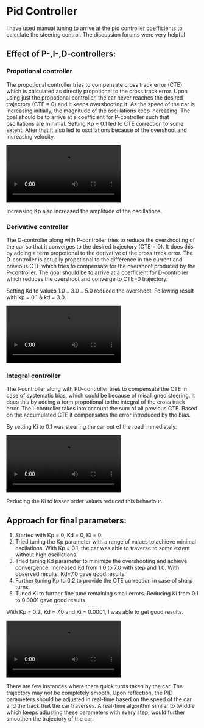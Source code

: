 # Pid Controller

I have used manual tuning to arrive at the pid controller coefficients to calculate the steering control.
The discussion forums were very helpful

## Effect of P-,I-,D-controllers:
### Propotional controller
The propotional controller tries to compensate cross track error (CTE) which is calculated as  directly propotional to the cross track error. Upon using just the propotional controller, the car never reaches the desired trajectory (CTE = 0) and it keeps overshooting it.
As the speed of the car is increasing initially, the magnitude of the oscillations keep increasing. The goal should be to arrive at a  coefficient for P-controller such that oscillations are minimal.
Setting Kp = 0.1 led to CTE correction to some extent. After that it also led to oscillations because of the overshoot and increasing velocity.

![Video Link 1](./pid_kp_0.1.mp4)

Increasing Kp also increased the amplitude of the oscillations.

### Derivative controller
The D-controller along with P-controller tries to reduce the overshooting of the car so that it converges to the desired trajectory (CTE = 0). It does this by adding a term propotional to the derivative of the cross track error. The D-controller is actually propotional to the difference in the current and previous CTE which tries to compensate for the overshoot produced by the P-controller.
The goal should be to arrive at a coefficient for D-controller which reduces the overshoot and converge to CTE=0 trajectory.

Setting Kd to values 1.0 .. 3.0 .. 5.0 reduced the overshoot.
Following result with kp = 0.1 & kd = 3.0.

![Video Link 2](./pid_kp_0.1_kd_3.0.mp4)

### Integral controller
The I-controller along with PD-controller tries to compensate the CTE in case of systematic bias, which could be because of misalligned steering. It does this by adding a term propotional to the integral of the cross track error. The I-controller takes into account the sum of all previous CTE. Based on the accumulated CTE it compensates the error introduced by the bias.

By setting Ki to 0.1 was steering the car out of the road immediately.

![Video Link 3](./pid_track_kp_0.2_kd_7.0_ki_0.1.mp4)

Reducing the Ki to lesser order values reduced this behaviour.

## Approach for final parameters:
1) Started with Kp = 0, Kd = 0, Ki = 0.
2) Tried tuning the Kp parameter with a range of values to achieve minimal oscilations. With Kp = 0.1, the car was able to traverse to some extent without high oscillations.
3) Tried tuning Kd parameter to minimize the overshooting and achieve convergence. Increased Kd from 1.0 to 7.0 with step and 1.0. With observed results, Kd=7.0 gave good results.
4) Further tuning Kp to 0.2 to provide the CTE correction in case of sharp turns.
5) Tuned Ki to further fine tune remaining small errors. Reducing Ki from 0.1 to 0.0001 gave good results.

With Kp = 0.2, Kd = 7.0 and Ki = 0.0001, I was able to get good results.

![Video Link 4](./final_pid.mp4)

There are few instances where there quick turns taken by the car. The trajectory may not be completely smooth.
Upon reflection, the PID parameters should be adjusted in real-time based on the speed of the car and the track that the car traverses.
A real-time algorithm similar to twiddle which keeps adjusting these parameters with every step, would further smoothen the trajectory of the car.
